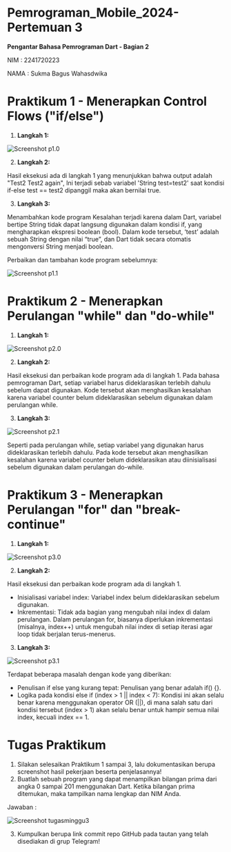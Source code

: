 # Pemrograman_Mobile_2024-Pertemuan 3
**Pengantar Bahasa Pemrograman Dart - Bagian 2**

NIM     : 2241720223

NAMA    : Sukma Bagus Wahasdwika

# Praktikum 1 - Menerapkan Control Flows ("if/else")
1. **Langkah 1:**

![Screenshot p1.0](img/p1.0.jpg)

2. **Langkah 2:**

Hasil eksekusi ada di langkah 1 yang menunjukkan bahwa output adalah "Test2 Test2 again", Ini terjadi sebab variabel 'String test=test2' saat kondisi if-else test == test2 dipanggil maka akan bernilai true.

3. **Langkah 3:**

Menambahkan kode program 
Kesalahan terjadi karena dalam Dart, variabel bertipe String tidak dapat langsung digunakan dalam kondisi if, yang mengharapkan ekspresi boolean (bool). Dalam kode tersebut, ‘test’ adalah sebuah String dengan nilai “true”, dan Dart tidak secara otomatis mengonversi String menjadi boolean.

Perbaikan dan tambahan kode program sebelumnya:

![Screenshot p1.1](img/p1.1.png)

# Praktikum 2 - Menerapkan Perulangan "while" dan "do-while"
1. **Langkah 1:**

![Screenshot p2.0](img/p2.0.png)

2. **Langkah 2:**

Hasil eksekusi dan perbaikan kode program ada di langkah 1. Pada bahasa pemrograman Dart, setiap variabel harus dideklarasikan terlebih dahulu sebelum dapat digunakan. Kode tersebut akan menghasilkan kesalahan karena variabel counter belum dideklarasikan sebelum digunakan dalam perulangan while. 

3. **Langkah 3:**

![Screenshot p2.1](img/p2.1.png)

Seperti pada perulangan while, setiap variabel yang digunakan harus dideklarasikan terlebih dahulu. Pada kode tersebut akan menghasilkan kesalahan karena variabel counter belum dideklarasikan atau diinisialisasi sebelum digunakan dalam perulangan do-while.

# Praktikum 3 - Menerapkan Perulangan "for" dan "break-continue"
1. **Langkah 1:**

![Screenshot p3.0](img/p3.0.png)

2. **Langkah 2:**

Hasil eksekusi dan perbaikan kode program ada di langkah 1. 
* Inisialisasi variabel index: Variabel index belum dideklarasikan sebelum digunakan.
* Inkrementasi: Tidak ada bagian yang mengubah nilai index di dalam perulangan. Dalam perulangan for, biasanya diperlukan inkrementasi (misalnya, index++) untuk mengubah nilai index di setiap iterasi agar loop tidak berjalan terus-menerus.

3. **Langkah 3:**

![Screenshot p3.1](img/p3.1.png)

Terdapat beberapa masalah dengan kode yang diberikan:

- Penulisan if else yang kurang tepat: Penulisan yang benar adalah if() {}.
- Logika pada kondisi else if (index > 1 || index < 7): Kondisi ini akan selalu benar karena menggunakan operator OR (||), di mana salah satu dari kondisi tersebut (index > 1) akan selalu benar untuk hampir semua nilai index, kecuali index == 1.

# Tugas Praktikum
1. Silakan selesaikan Praktikum 1 sampai 3, lalu dokumentasikan berupa screenshot hasil pekerjaan beserta penjelasannya!
2. Buatlah sebuah program yang dapat menampilkan bilangan prima dari angka 0 sampai 201 menggunakan Dart. Ketika bilangan prima ditemukan, maka tampilkan nama lengkap dan NIM Anda.

Jawaban :

![Screenshot tugasminggu3](img/tugasminggu3.png)

3. Kumpulkan berupa link commit repo GitHub pada tautan yang telah disediakan di grup Telegram!
